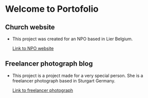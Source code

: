 # Welcome to Portofolio

## Church website
- This project was created for an NPO based in Lier Belgium.

    [Link to NPO website](http://bbpoartacerului.be/)

## Freelancer photograph blog

- This project is a project made for a very special person. She is a freelancer photograph based in Sturgart Germany.

    [Link to freelancer photograph](https://shimonaphotography.wordpress.com/)

